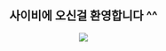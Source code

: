 ## <div align="center">  사이비에 오신걸 환영합니다 ^^ </div>

<div align="center">
  <img src="https://github.com/rangg2/django_project_saibi/assets/137037014/3d84a93a-31a3-4475-b180-47dbd99a48e4)https://github.com/rangg2/django_project_saibi/assets/137037014/3d84a93a-31a3-4475-b180-47dbd99a48e4">
</div>
